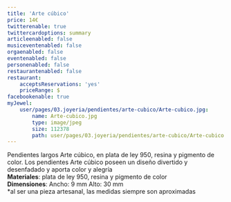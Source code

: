 ```yaml
---
title: 'Arte cúbico'
price: 14€
twitterenable: true
twittercardoptions: summary
articleenabled: false
musiceventenabled: false
orgaenabled: false
eventenabled: false
personenabled: false
restaurantenabled: false
restaurant:
    acceptsReservations: 'yes'
    priceRange: $
facebookenable: true
myJewel:
    user/pages/03.joyeria/pendientes/arte-cubico/Arte-cubico.jpg:
        name: Arte-cubico.jpg
        type: image/jpeg
        size: 112378
        path: user/pages/03.joyeria/pendientes/arte-cubico/Arte-cubico.jpg
---
```


Pendientes largos Arte cúbico, en plata de ley 950, resina y pigmento de color.
Los pendientes Arte cúbico poseen un diseño divertido y desenfadado y aporta color y alegría </br>
**Materiales**: plata de ley 950, resina y pigmento de color</br>
**Dimensiones**: Ancho: 9 mm Alto: 30 mm</br>
*al ser una pieza artesanal, las medidas siempre son aproximadas